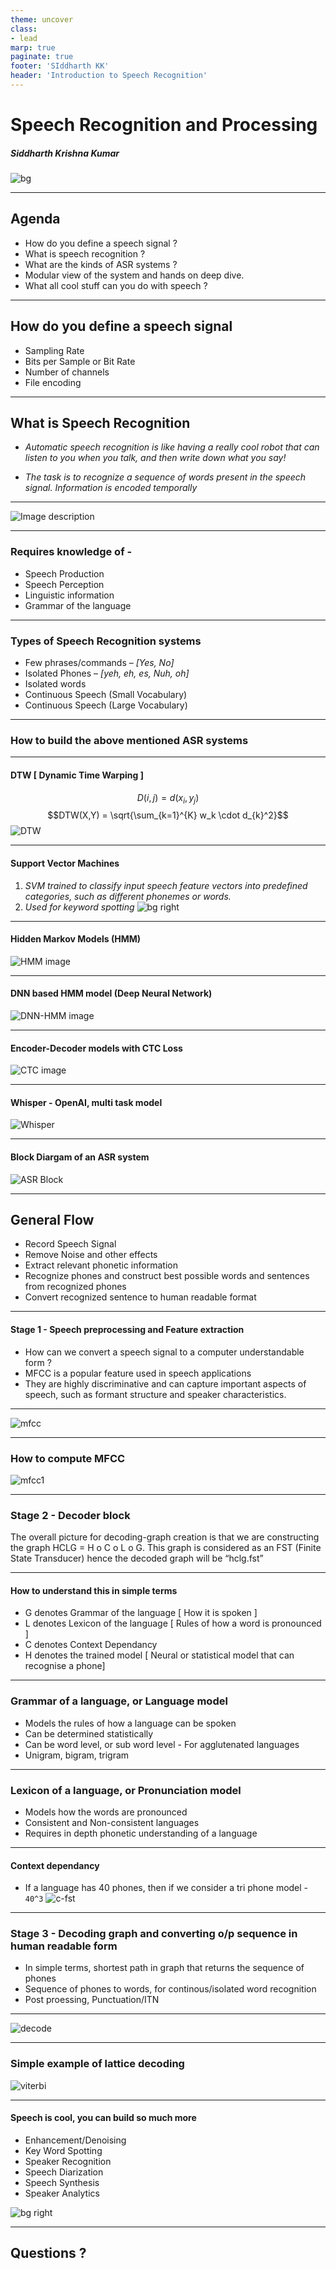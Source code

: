 ```yaml
---
theme: uncover
class:
- lead
marp: true
paginate: true
footer: 'SIddharth KK'
header: 'Introduction to Speech Recognition'
---
```


<!-- Title slide -->
<!-- _class: invert -->
# Speech Recognition and Processing
##### Siddharth Krishna Kumar
<!-- Background image -->
![bg](https://usabilitygeek.com/wp-content/uploads/2018/05/automatic-speech-recognition-lead.jpg)
<!-- _transition: fade -->
---

<!-- Overview slide -->
## Agenda

* How do you define a speech signal ?
* What is speech recognition ?
* What are the kinds of ASR systems ?
* Modular view of the system and hands on deep dive.
* What all cool stuff can you do with speech ?

<!-- _transition: drop -->

---

## How do you define a speech signal
* Sampling Rate 
* Bits per Sample or Bit Rate
* Number of channels
* File encoding

<!-- _transition: drop -->

---
<!-- Speech recognition slide -->
## What is Speech Recognition

* _Automatic speech recognition is like having a really cool robot that can listen to you when you talk, and then write down what you say!_

* _The task is to recognize a sequence of words present in the speech signal. Information is encoded temporally_
<!-- _transition: drop -->

---

![Image description](https://pimages.toolbox.com/wp-content/uploads/2022/04/14152224/116.png)
<!-- _transition: drop -->

---
### Requires knowledge of - 
* Speech Production
* Speech Perception
* Linguistic information
* Grammar of the language


<!-- _transition: drop -->
---
### Types of Speech Recognition systems
* Few phrases/commands – _[Yes, No]_
* Isolated Phones – _[yeh, eh, es, Nuh, oh]_
* Isolated words 
* Continuous Speech (Small Vocabulary)
* Continuous Speech (Large Vocabulary)

<!-- _transition: drop -->

---
### How to build the above mentioned ASR systems
<!-- _transition: drop -->

---

#### DTW [ Dynamic Time Warping ] 
$$D(i,j) = d(x_i, y_j)$$ 
$$DTW(X,Y) = \sqrt{\sum_{k=1}^{K} w_k \cdot d_{k}^2}$$
![DTW](https://static.wixstatic.com/media/3eee0b_eb84995a919c410bb0e1d5adc9875549~mv2.png/v1/fill/w_600,h_200,al_c,q_85,usm_0.66_1.00_0.01,enc_auto/3eee0b_eb84995a919c410bb0e1d5adc9875549~mv2.png)

<!-- _transition: drop -->

---

#### Support Vector Machines
1. _SVM trained to classify input speech feature vectors into predefined categories, such as different phonemes or words._ 
2. _Used for keyword spotting_
![bg right](https://static.javatpoint.com/tutorial/machine-learning/images/support-vector-machine-algorithm.png)


<!-- _transition: drop -->

---

#### Hidden Markov Models (HMM)
![HMM image](https://www.researchgate.net/publication/348706070/figure/fig11/AS:983119146545173@1611405278984/Example-of-hidden-Markov-Model-in-the-ASR-context.ppm)


<!-- _transition: drop -->


---

#### DNN based HMM model (Deep Neural Network)
![DNN-HMM image](https://media.springernature.com/lw685/springer-static/image/chp%3A10.1007%2F978-1-4471-5779-3_6/MediaObjects/301869_1_En_6_Fig1_HTML.gif)


<!-- _transition: drop -->

---

#### Encoder-Decoder models with CTC Loss
![CTC image](https://www.researchgate.net/profile/Natalia-Tomashenko/publication/336086784/figure/fig1/AS:809002619387904@1569892663207/Universal-end-to-end-deep-neural-network-model-architecture-for-ASR-NER-and-SF-tasks_Q640.jpg)


<!-- _transition: drop -->

---

#### Whisper - OpenAI, multi task model

![Whisper](https://openaicom.imgix.net/d9c13138-366f-49d3-b8bd-cb3f5a973a5b/asr-summary-of-model-architecture-desktop.svg?fm=auto&auto=compress,format&fit=min&w=3840&h=3103)


<!-- _transition: drop -->

---
#### Block Diargam of an ASR system

![ASR Block](https://www.researchgate.net/publication/271764127/figure/fig1/AS:295043781939203@1447355327831/Block-diagram-of-an-ASR-system8.png)

<!-- _transition: drop -->

---

## General Flow 
* Record Speech Signal
* Remove Noise and other effects
* Extract relevant phonetic information
* Recognize phones and construct best possible words and sentences from recognized phones
* Convert recognized sentence to human readable format
<!-- _transition: drop -->

---

<!-- Speech recognition slide -->
#### Stage 1 - Speech preprocessing and Feature extraction

* How can we convert a speech signal to a computer understandable form ?
* MFCC is a popular feature used in speech applications
* They are highly discriminative and can capture important aspects of speech, such as formant structure and speaker characteristics.

<!-- _transition: drop -->

---

![mfcc](https://img1.daumcdn.net/thumb/R1280x0/?scode=mtistory2&fname=https%3A%2F%2Fk.kakaocdn.net%2Fdn%2FTsu71%2FbtqETBgoxsP%2F7rgu73Uyc3isPddR9q1ZOK%2Fimg.png)

<!-- _transition: drop -->

---
### How to compute MFCC
![mfcc1](https://www.researchgate.net/publication/338006282/figure/fig1/AS:847780012650496@1579137914721/steps-of-MFCC-Feature-Extraction-The-spectrum-produced-from-the-human-vocal-tract-and-it.ppm)

<!-- _transition: drop -->

---
### Stage 2 - Decoder block
The overall picture for decoding-graph creation is that we are constructing the graph HCLG = H o C o L o G. This graph is considered as an FST (Finite State Transducer) hence the decoded graph will be “hclg.fst”

<!-- _transition: drop -->

---
#### How to understand this in simple terms
* G denotes Grammar of the language [ How it is spoken ]
* L denotes Lexicon of the language [ Rules of how a word is pronounced ]
* C denotes Context Dependancy
* H denotes the trained model [ Neural or statistical model that can recognise a phone]

<!-- _transition: drop -->

---

### Grammar of a language, or Language model
* Models the rules of how a language can be spoken
* Can be determined statistically
* Can be word level, or sub word level - For agglutenated languages
* Unigram, bigram, trigram

<!-- _transition: drop -->

---

### Lexicon of a language, or Pronunciation model
* Models how the words are pronounced
* Consistent and Non-consistent languages
* Requires in depth phonetic understanding of a language

<!-- _transition: drop -->

---

#### Context dependancy 
* If a language has 40 phones, then if we consider a tri phone model - `40^3`
![c-fst](https://maelfabien.github.io/assets/images/asr_24.png)

<!-- _transition: drop -->

---

### Stage 3 - Decoding graph and converting o/p sequence in human readable form

* In simple terms, shortest path in graph that returns the sequence of phones
* Sequence of phones to words, for continous/isolated word recognition
* Post proessing, Punctuation/ITN

<!-- _transition: drop -->

---
![decode](https://www.researchgate.net/publication/224246438/figure/fig1/AS:670002508201985@1536752454123/A-block-diagram-of-the-two-stage-ASR-decoding.png)

<!-- _transition: drop -->

---

### Simple example of lattice decoding

![viterbi](https://www.researchgate.net/publication/265183482/figure/fig9/AS:669369730351109@1536601588172/Computing-the-lattice-based-Viterbi-confidence-for-a-detection-of-term-GOOGLE-The.png)

<!-- _transition: drop -->

---
<!-- Speech processing slide -->
#### Speech is cool, you can build so much more

* Enhancement/Denoising
* Key Word Spotting
* Speaker Recognition
* Speech Diarization
* Speech Synthesis
* Speaker Analytics

<!-- Background image -->
![bg right](https://medienportal.siemens-stiftung.org/view/101913/sprache_als_hochkomplexes_schallsignal.jpg)

<!-- _transition: drop -->

---

<!-- Conclusion slide -->
## Questions ?

<!-- _transition: drop -->